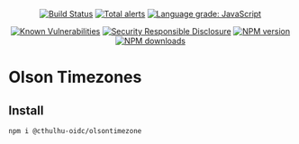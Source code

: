 <div align="center">

[![Build Status](https://github.com/cthulhu-oidc/olsontimezone/actions/workflows/ci.yml/badge.svg)](https://github.com/cthulhu-oidc/olsontimezone/actions)
[![Total alerts](https://img.shields.io/lgtm/alerts/g/cthulhu-oidc/olsontimezone.svg?logo=lgtm&logoWidth=18)](https://lgtm.com/projects/g/cthulhu-oidc/olsontimezone/alerts/)
[![Language grade: JavaScript](https://img.shields.io/lgtm/grade/javascript/g/cthulhu-oidc/olsontimezone.svg?logo=lgtm&logoWidth=18)](https://lgtm.com/projects/g/cthulhu-oidc/olsontimezone/context:javascript)

[![Known Vulnerabilities](https://snyk.io/test/github/cthulhu-oidc/olsontimezone/badge.svg)](https://snyk.io/test/github/cthulhu-oidc/olsontimezone)
[![Security Responsible Disclosure](https://img.shields.io/badge/Security-Responsible%20Disclosure-yellow.svg)](https://github.com/nodejs/security-wg/blob/HEAD/processes/responsible_disclosure_template.md)
[![NPM version](https://img.shields.io/npm/v/@cthulhu-oidc/olsontimezone.svg?style=flat)](https://www.npmjs.com/package/@cthulhu/olsontimezone)
[![NPM downloads](https://img.shields.io/npm/dm/@cthulhu-oidc/olsontimezone.svg?style=flat)](https://www.npmjs.com/package/@cthulhu/olsontimezone)

</div>

# Olson Timezones

## Install

```bash
npm i @cthulhu-oidc/olsontimezone
```
